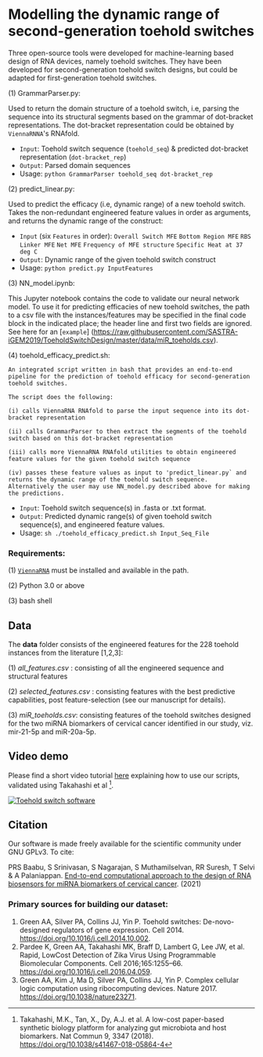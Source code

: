 # Modelling the dynamic range of second-generation toehold switches

Three open-source tools were developed for machine-learning based design of RNA devices, namely toehold switches. They have been developed for second-generation toehold switch designs, but could be adapted for first-generation toehold switches. 

(1) GrammarParser.py:

Used to return the domain structure of a toehold switch, i.e, parsing the sequence into its structural segments based on the grammar of dot-bracket representations. The dot-bracket representation could be obtained by `ViennaRNNA`'s RNAfold.
 - `Input`: Toehold switch sequence (`toehold_seq`) & predicted dot-bracket representation (`dot-bracket_rep`)
 - `Output`: Parsed domain sequences 
 -  Usage: `python GrammarParser toehold_seq dot-bracket_rep`

(2) predict_linear.py:

Used to predict the efficacy (i.e, dynamic range) of a new toehold switch. Takes the non-redundant engineered feature values in order as arguments, and returns the dynamic range of the construct: 
 - `Input` (six `Features` in order): `Overall Switch MFE` `Bottom Region MFE` `RBS Linker MFE` `Net MFE` `Frequency of MFE structure` `Specific Heat at 37 deg C`
 - `Output`: Dynamic range of the given toehold switch construct
 -  Usage: `python predict.py InputFeatures`

(3) NN_model.ipynb:

This Jupyter notebook contains the code to validate our neural network model. To use it for predicting efficacies of new toehold switches, the path to a csv file with the instances/features may be specified in the final code block in the indicated place; the header line and first two fields are ignored. See here for an [`example`] (https://raw.githubusercontent.com/SASTRA-iGEM2019/ToeholdSwitchDesign/master/data/miR_toeholds.csv). 

  
(4) toehold_efficacy_predict.sh:
 
    An integrated script written in bash that provides an end-to-end pipeline for the prediction of toehold efficacy for second-generation toehold switches.  

    The script does the following:
 
    (i) calls ViennaRNA RNAfold to parse the input sequence into its dot-bracket representation
 
    (ii) calls GrammarParser to then extract the segments of the toehold switch based on this dot-bracket representation
 
    (iii) calls more ViennaRNA RNAfold utilities to obtain engineered feature values for the given toehold switch sequence
 
    (iv) passes these feature values as input to 'predict_linear.py` and returns the dynamic range of the toehold switch sequence. Alternatively the user may use NN_model.py described above for making the predictions. 
 
 - `Input`: Toehold switch sequence(s) in .fasta or .txt format.
 - `Output`: Predicted dynamic range(s) of given toehold switch sequence(s), and engineered feature values.
 - Usage: `sh ./toehold_efficacy_predict.sh Input_Seq_File`
 
### Requirements:
 
(1) [`ViennaRNA`](https://www.tbi.univie.ac.at/RNA/) must be installed and available in the path. 
 
(2) Python 3.0 or above
 
(3) bash shell
 

## Data

The **data** folder consists of the engineered features for the 228 toehold instances from the literature [1,2,3]: 

(1) *all_features.csv* : consisting of all the engineered sequence and structural features

(2) *selected_features.csv* : consisting features with the best predictive capabilities, post feature-selection (see our manuscript for details).

(3) *miR_toeholds.csv*: consisting features of the toehold switches designed for the two miRNA biomarkers of cervical cancer identified in our study, viz. mir-21-5p and miR-20a-5p. 

## Video demo

Please find a short video tutorial [here](https://drive.google.com/file/d/174FScxyP-JJ2PIRSd5YYkDX9PxY_G5kG/view) explaining how to use our scripts, validated using Takahashi et al [^takahashi].

[![Toehold switch software](http://img.youtube.com/vi/_HCex0ePSHI/0.jpg)](http://www.youtube.com/watch?v=_HCex0ePSHI "Software Demo")

## Citation 

Our software is made freely available for the scientific community under GNU GPLv3. To cite:
 
PRS Baabu, S Srinivasan, S Nagarajan, S Muthamilselvan, RR Suresh, T Selvi & A Palaniappan. [End-to-end computational approach to the design of RNA biosensors for miRNA biomarkers of cervical cancer](https://doi.org/10.1101/2021.07.09.451282). (2021) 

### Primary sources for building our dataset:
1. Green AA, Silver PA, Collins JJ, Yin P. Toehold switches: De-novo-designed regulators of gene expression. Cell 2014. https://doi.org/10.1016/j.cell.2014.10.002. 
2.  Pardee K, Green AA, Takahashi MK, Braff D, Lambert G, Lee JW, et al. Rapid, LowCost Detection of Zika Virus Using Programmable Biomolecular Components. Cell
2016;165:1255–66. https://doi.org/10.1016/j.cell.2016.04.059.
3. Green AA, Kim J, Ma D, Silver PA, Collins JJ, Yin P. Complex cellular logic computation using ribocomputing devices. Nature 2017. https://doi.org/10.1038/nature23271.

[^takahashi]: Takahashi, M.K., Tan, X., Dy, A.J. et al. A low-cost paper-based synthetic biology platform for analyzing gut microbiota and host biomarkers. Nat Commun 9, 3347 (2018). https://doi.org/10.1038/s41467-018-05864-4
